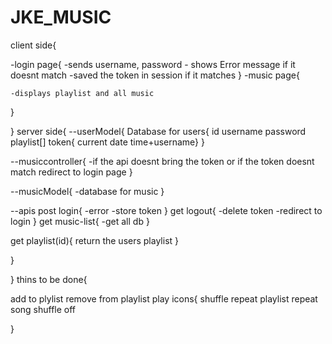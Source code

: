 # JKE_MUSIC

client side{

-login page{
    -sends username, password
    - shows Error message if it doesnt match
    -saved the token in session if it matches
}
-music page{

    -displays playlist and all music
}



}
server side{
--userModel{
    Database for users{
        id
        username
        password
        playlist[]
        token{ current date time+username}
    }

--musiccontroller{
    -if the api doesnt bring the token or if the token doesnt match redirect to login page
}

--musicModel{
    -database for music
}

--apis
post login{
    -error
    -store token
}
get logout{
    -delete token
    -redirect to login
}
get music-list{
    -get all db
}

get playlist(id){
return the users playlist
}





}

}
thins to be done{

add to plylist
remove from playlist
play
icons{
    shuffle
    repeat playlist
    repeat song
    shuffle off

}